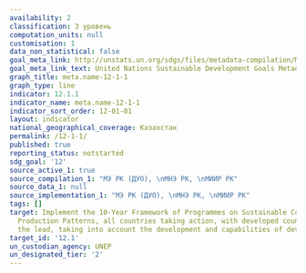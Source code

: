 ```yaml
---
availability: 2
classification: 3 уровень
computation_units: null
customisation: 1
data_non_statistical: false
goal_meta_link: http://unstats.un.org/sdgs/files/metadata-compilation/Metadata-Goal-12.pdf
goal_meta_link_text: United Nations Sustainable Development Goals Metadata (pdf 782kB)
graph_title: meta.name-12-1-1
graph_type: line
indicator: 12.1.1
indicator_name: meta.name-12-1-1
indicator_sort_order: 12-01-01
layout: indicator
national_geographical_coverage: Казахстан
permalink: /12-1-1/
published: true
reporting_status: notstarted
sdg_goal: '12'
source_active_1: true
source_compilation_1: "МЭ РК (ДУО), \nМНЭ РК, \nМИИР РК"
source_data_1: null
source_implementation_1: "МЭ РК (ДУО), \nМНЭ РК, \nМИИР РК"
tags: []
target: Implement the 10-Year Framework of Programmes on Sustainable Consumption and
  Production Patterns, all countries taking action, with developed countries taking
  the lead, taking into account the development and capabilities of developing countries
target_id: '12.1'
un_custodian_agency: UNEP
un_designated_tier: '2'
---
```


